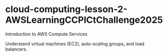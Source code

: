 # cloud-computing-lesson-2-AWSLearningCCPICtChallenge2025

Introduction to AWS Compute Services

Understand virtual machines (EC2), auto-scaling groups, and load balancers.

